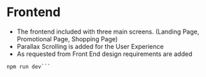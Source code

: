 # Frontend

- The frontend included with three main screens. (Landing Page, Promotional Page, Shopping Page)
- Parallax Scrolling is added for the User Experience
- As requested from Front End design requirements are added

```npm i 
npm run dev```
